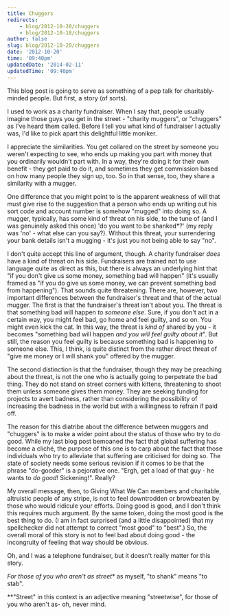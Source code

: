 ```yaml
---
title: Chuggers
redirects:
    - blog/2012-10-20/chuggers
    - blog/2012-10-18/chuggers
author: false
slug: blog/2012-10-20/chuggers
date: '2012-10-20'
time: '09:40pm'
updatedDate: '2014-02-11'
updatedTime: '09:40pm'
---
```

This blog post is going to serve as something of a pep talk for charitably-minded people. But first, a story (of sorts).

I used to work as a charity fundraiser. When I say that, people usually imagine those guys you get in the street - "charity muggers", or "chuggers" as I've heard them called. Before I tell you what kind of fundraiser I actually was, I'd like to pick apart this delightful little moniker.

I appreciate the similarities. You get collared on the street by someone you weren't expecting to see, who ends up making you part with money that you ordinarily wouldn't part with. In a way, they're doing it for their own benefit - they get paid to do it, and sometimes they get commission based on how many people they sign up, too. So in that sense, too, they share a similarity with a mugger.

One difference that you might point to is the apparent weakness of will that must give rise to the suggestion that a person who ends up writing out his sort code and account number is somehow "mugged" into doing so. A mugger, typically, has some kind of threat on his side, to the tune of (and I was genuinely asked this once) 'do you want to be shanked*?' (my reply was 'no' - what else can you say?). Without this threat, your surrendering your bank details isn't a mugging - it's just you not being able to say "no".

I don't quite accept this line of argument, though. A charity fundraiser _does_ have a kind of threat on his side. Fundraisers are trained not to use language quite as direct as this, but there is always an underlying hint that "if you don't give us some money, something bad will happen" (it's usually framed as "if you do give us some money, we can prevent something bad from happening"). That sounds quite threatening. There are, however, two important differences between the fundraiser's threat and that of the actual mugger. The first is that the fundraiser's threat isn't about you. The threat is that something bad will happen _to someone else_. Sure, if you don't act in a certain way, you might feel bad, go home and feel guilty, and so on. You might even kick the cat. In this way, the threat is _kind of_ shared by you - it becomes "something bad will happen _and you will feel guilty about it_". But still, the reason you feel guilty is because something bad is happening to someone else. This, I think, is quite distinct from the rather direct threat of "give me money or I will shank you" offered by the mugger.

The second distinction is that the fundraiser, though they may be preaching about the threat, is not the one who is actually going to perpetrate the bad thing. They do not stand on street corners with kittens, threatening to shoot them unless someone gives them money. They are seeking funding for projects to avert badness, rather than considering the possibility of increasing the badness in the world but with a willingness to refrain if paid off.

The reason for this diatribe about the difference between muggers and "chuggers" is to make a wider point about the status of those who try to do good. While my last blog post bemoaned the fact that global suffering has become a cliché, the purpose of this one is to carp about the fact that those individuals who try to alleviate that suffering are criticised for doing so. The state of society needs some serious revision if it comes to be that the phrase "do-gooder" is a pejorative one. "Ergh, get a load of that guy - he wants to _do good_! Sickening!". Really?

My overall message, then, to Giving What We Can members and charitable, altruistic people of any stripe, is not to feel downtrodden or browbeaten by those who would ridicule your efforts. Doing good is good, and I don't think this requires much argument. By the same token, doing the most good is the best thing to do. (I am in fact surprised (and a little disappointed) that my spellchecker did not attempt to correct "most good" to "best".) So, the overall moral of this story is not to feel bad about doing good - the incongruity of feeling that way should be obvious.

Oh, and I was a telephone fundraiser, but it doesn't really matter for this story.

*For those of you who aren't as street** as myself, "to shank" means "to stab".

**"Street" in this context is an adjective meaning "streetwise", for those of you who aren't as- oh, never mind.